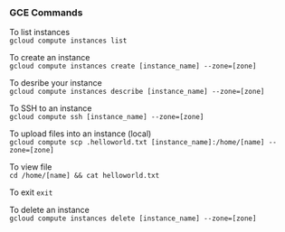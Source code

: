 ### GCE Commands

To list instances  
`gcloud compute instances list`

To create an instance  
`gcloud compute instances create [instance_name] --zone=[zone]`  

To desribe your instance  
`gcloud compute instances describe [instance_name] --zone=[zone]`

To SSH to an instance  
`gcloud compute ssh [instance_name] --zone=[zone]`

To upload files into an instance (local)  
`gcloud compute scp .helloworld.txt [instance_name]:/home/[name] --zone=[zone]`  

To view file  
`cd /home/[name] && cat helloworld.txt`  

To exit
`exit`  

To delete an instance  
`gcloud compute instances delete [instance_name] --zone=[zone]`